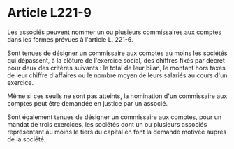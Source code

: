 # Article L221-9

Les associés peuvent nommer un ou plusieurs commissaires aux comptes dans les formes prévues à l'article L. 221-6.

Sont tenues de désigner un commissaire aux comptes au moins les sociétés qui dépassent, à la clôture de l'exercice social, des chiffres fixés par décret pour deux des critères suivants : le total de leur bilan, le montant hors taxes de leur chiffre d'affaires ou le nombre moyen de leurs salariés au cours d'un exercice.

Même si ces seuils ne sont pas atteints, la nomination d'un commissaire aux comptes peut être demandée en justice par un associé.

Sont également tenues de désigner un commissaire aux comptes, pour un mandat de trois exercices, les sociétés dont un ou plusieurs associés représentant au moins le tiers du capital en font la demande motivée auprès de la société.
